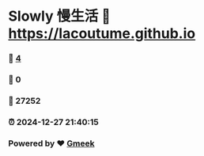 # Slowly 慢生活 :link: https://lacoutume.github.io 
### :page_facing_up: [4](https://lacoutume.github.io/tag.html) 
### :speech_balloon: 0 
### :hibiscus: 27252 
### :alarm_clock: 2024-12-27 21:40:15 
### Powered by :heart: [Gmeek](https://github.com/Meekdai/Gmeek)
